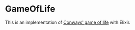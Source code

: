 # GameOfLife

This is an implementation of [Conways' game of life](https://en.wikipedia.org/wiki/Conway%27s_Game_of_Life) with Elixir.

